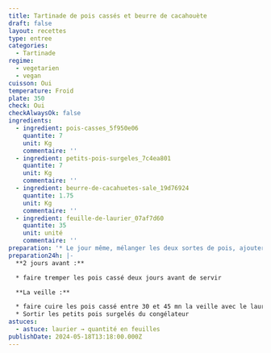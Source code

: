 ```yaml
---
title: Tartinade de pois cassés et beurre de cacahouète
draft: false
layout: recettes
type: entree
categories:
  - Tartinade
regime:
  - vegetarien
  - vegan
cuisson: Oui
temperature: Froid
plate: 350
check: Oui
checkAlwaysOk: false
ingredients:
  - ingredient: pois-casses_5f950e06
    quantite: 7
    unit: Kg
    commentaire: ''
  - ingredient: petits-pois-surgeles_7c4ea801
    quantite: 7
    unit: Kg
    commentaire: ''
  - ingredient: beurre-de-cacahuetes-sale_19d76924
    quantite: 1.75
    unit: Kg
    commentaire: ''
  - ingredient: feuille-de-laurier_07af7d60
    quantite: 35
    unit: unité
    commentaire: ''
preparation: '* Le jour même, mélanger les deux sortes de pois, ajouter le beurre de cacahuète et corriger sel et poivre.'
preparation24h: |-
  **2 jours avant :**

  * faire tremper les pois cassé deux jours avant de servir

  **La veille :** 

  * faire cuire les pois cassé entre 30 et 45 mn la veille avec le laurier. 
  * Sortir les petits pois surgelés du congélateur
astuces:
  - astuce: laurier → quantité en feuilles
publishDate: 2024-05-18T13:18:00.000Z
---
```

